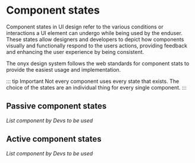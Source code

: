 # Component states

Component states in UI design refer to the various conditions or interactions a UI element can undergo while being used by the enduser. These states allow designers and developers to depict how components visually and functionally respond to the users actions, providing feedback and enhancing the user experience by being consistent.

The onyx design system follows the web standards for component stats to provide the easiest usage and implementation.

::: tip Important
Not every component uses every state that exists. The choice of the states are an individual thing for every single component.
:::

## Passive component states

_List component by Devs to be used_

## Active component states

_List component by Devs to be used_
